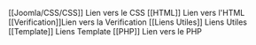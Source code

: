 [[Joomla/CSS/CSS]] Lien vers le CSS 
[[HTML]] Lien vers l'HTML
[[Verification]]Lien vers la Verification 
[[Liens Utiles]] Liens Utiles
[[Template]] Liens Template 
[[PHP]] Lien vers le PHP 